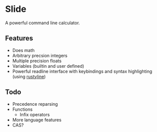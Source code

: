 # Slide

A powerful command line calculator.

## Features

- Does math
- Arbitrary precsion integers
- Multiple precision floats
- Variables (builtin and user defined)
- Powerful readline interface with keybindings and syntax highlighting (using [rustyline](https://github.com/kkawakam/rustyline))

## Todo

- Precedence reparsing
- Functions
  - Infix operators
- More language features
- CAS?
